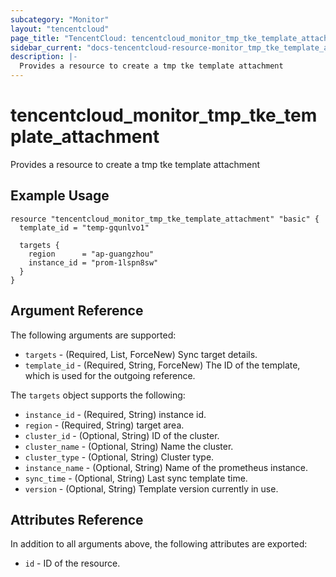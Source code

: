 ```yaml
---
subcategory: "Monitor"
layout: "tencentcloud"
page_title: "TencentCloud: tencentcloud_monitor_tmp_tke_template_attachment"
sidebar_current: "docs-tencentcloud-resource-monitor_tmp_tke_template_attachment"
description: |-
  Provides a resource to create a tmp tke template attachment
---
```


# tencentcloud_monitor_tmp_tke_template_attachment

Provides a resource to create a tmp tke template attachment

## Example Usage

```hcl
resource "tencentcloud_monitor_tmp_tke_template_attachment" "basic" {
  template_id = "temp-gqunlvo1"

  targets {
    region      = "ap-guangzhou"
    instance_id = "prom-1lspn8sw"
  }
}
```

## Argument Reference

The following arguments are supported:

* `targets` - (Required, List, ForceNew) Sync target details.
* `template_id` - (Required, String, ForceNew) The ID of the template, which is used for the outgoing reference.

The `targets` object supports the following:

* `instance_id` - (Required, String) instance id.
* `region` - (Required, String) target area.
* `cluster_id` - (Optional, String) ID of the cluster.
* `cluster_name` - (Optional, String) Name the cluster.
* `cluster_type` - (Optional, String) Cluster type.
* `instance_name` - (Optional, String) Name of the prometheus instance.
* `sync_time` - (Optional, String) Last sync template time.
* `version` - (Optional, String) Template version currently in use.

## Attributes Reference

In addition to all arguments above, the following attributes are exported:

* `id` - ID of the resource.



